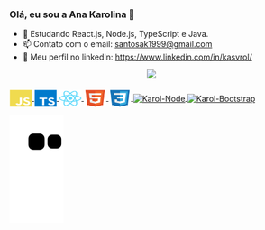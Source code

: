 ### Olá, eu sou a Ana Karolina 👋

- 🌱 Estudando React.js, Node.js, TypeScript e Java.
- 📫 Contato com o email: santosak1999@gmail.com
- 💼 Meu perfil no linkedIn: https://www.linkedin.com/in/kasvrol/

<div align="center">
  <a href="https://github.com/kasvrol">
  <img height="170em" src="https://github-readme-stats.vercel.app/api/top-langs/?username=kasvrol&layout=compact&langs_count=7&theme=dark"/>
</div>
<div style="display: inline_block"><br>
  <img align="center" alt="Karol-Js" height="30" width="40" src="https://raw.githubusercontent.com/devicons/devicon/master/icons/javascript/javascript-plain.svg">
  <img align="center" alt="Karol-Ts" height="30" width="40" src="https://raw.githubusercontent.com/devicons/devicon/master/icons/typescript/typescript-plain.svg">
  <img align="center" alt="Karol-React" height="30" width="40" src="https://raw.githubusercontent.com/devicons/devicon/master/icons/react/react-original.svg">
  <img align="center" alt="Karol-HTML" height="30" width="40" src="https://raw.githubusercontent.com/devicons/devicon/master/icons/html5/html5-original.svg">
  <img align="center" alt="Karol-CSS" height="30" width="40" src="https://raw.githubusercontent.com/devicons/devicon/master/icons/css3/css3-original.svg">
  <img align="center" alt="Karol-Node" height="30" width="40" src="https://cdn.jsdelivr.net/gh/devicons/devicon/icons/nodejs/nodejs-original.svg">
  <img align="center" alt="Karol-Bootstrap" height="30" width="40" src="https://cdn.jsdelivr.net/gh/devicons/devicon/icons/bootstrap/bootstrap-original.svg">
</div>
  
![Snake animation](https://github.com/kasvrol/kasvrol/blob/output/github-contribution-grid-snake.svg)
